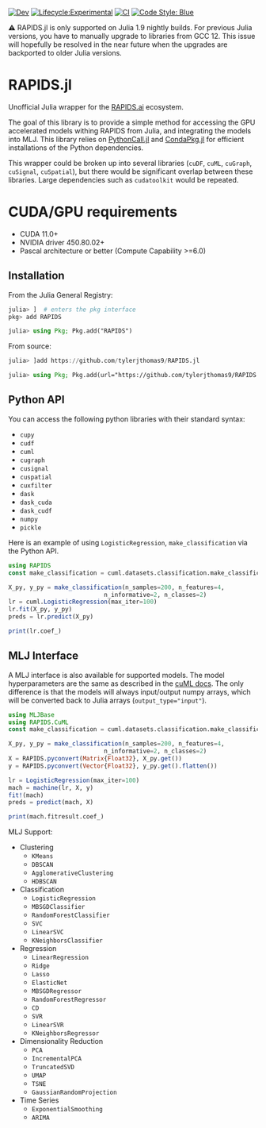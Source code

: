 [![Dev](https://img.shields.io/badge/docs-dev-blue.svg)](https://docs.juliahub.com/RAPIDS/hxbio/0.2.0/)
[![Lifecycle:Experimental](https://img.shields.io/badge/Lifecycle-Experimental-339999)](https://github.com/bcgov/repomountie/blob/master/doc/lifecycle-badges.md)
[![CI](https://github.com/tylerjthomas9/ScrapeSEC.jl/actions/workflows/ci.yml/badge.svg)](https://github.com/tylerjthomas9/RAPIDS.jl/actions/workflows/CI.yml)
 [![Code Style: Blue](https://img.shields.io/badge/code%20style-blue-4495d1.svg)](https://github.com/invenia/BlueStyle)


:warning: RAPIDS.jl is only supported on Julia 1.9 nightly builds. For previous Julia versions, you have to manually upgrade to libraries from GCC 12. This issue will hopefully be resolved in the near future when the upgrades are backported to older Julia versions.

# RAPIDS.jl
Unofficial Julia wrapper for the [RAPIDS.ai](https://rapids.ai/index.html) ecosystem.

The goal of this library is to provide a simple method for accessing the GPU accelerated models withing RAPIDS from Julia, and integrating the models into MLJ. This library relies on [PythonCall.jl](https://github.com/cjdoris/PythonCall.jl) and [CondaPkg.jl](https://github.com/cjdoris/CondaPkg.jl) for efficient installations of the Python dependencies. 

This wrapper could be broken up into several libraries (`cuDF`, `cuML`, `cuGraph`, `cuSignal`, `cuSpatial`), but there would be significant overlap between these libraries. Large dependencies such as `cudatoolkit` would be repeated.

# CUDA/GPU requirements
- CUDA 11.0+
- NVIDIA driver 450.80.02+
- Pascal architecture or better (Compute Capability >=6.0)

## Installation

From the Julia General Registry:
```julia
julia> ]  # enters the pkg interface
pkg> add RAPIDS
```

```julia
julia> using Pkg; Pkg.add("RAPIDS")
```

From source:
```julia
julia> ]add https://github.com/tylerjthomas9/RAPIDS.jl
```

```julia
julia> using Pkg; Pkg.add(url="https://github.com/tylerjthomas9/RAPIDS.jl")
```

## Python API

You can access the following python libraries with their standard syntax:
- `cupy`
- `cudf`
- `cuml`
- `cugraph`
- `cusignal`
- `cuspatial`
- `cuxfilter`
- `dask`
- `dask_cuda`
- `dask_cudf`
- `numpy`
- `pickle`

Here is an example of using `LogisticRegression`, `make_classification` via the Python API. 

```julia
using RAPIDS
const make_classification = cuml.datasets.classification.make_classification

X_py, y_py = make_classification(n_samples=200, n_features=4,
                           n_informative=2, n_classes=2)
lr = cuml.LogisticRegression(max_iter=100)
lr.fit(X_py, y_py)
preds = lr.predict(X_py)

print(lr.coef_)
```

## MLJ Interface

A MLJ interface is also available for supported models. The model hyperparameters are the same as described in the [cuML docs](https://docs.rapids.ai/api/cuml/stable/api.html). The only difference is that the models will always input/output numpy arrays, which will be converted back to Julia arrays (`output_type="input"`). 

```julia
using MLJBase
using RAPIDS.CuML
const make_classification = cuml.datasets.classification.make_classification

X_py, y_py = make_classification(n_samples=200, n_features=4,
                           n_informative=2, n_classes=2)
X = RAPIDS.pyconvert(Matrix{Float32}, X_py.get())
y = RAPIDS.pyconvert(Vector{Float32}, y_py.get().flatten())

lr = LogisticRegression(max_iter=100)
mach = machine(lr, X, y)
fit!(mach)
preds = predict(mach, X)

print(mach.fitresult.coef_)
```

MLJ Support:
- Clustering
    - `KMeans`
    - `DBSCAN`
    - `AgglomerativeClustering`
    - `HDBSCAN`
- Classification
    - `LogisticRegression`
    - `MBSGDClassifier`
    - `RandomForestClassifier`
    - `SVC`
    - `LinearSVC`
    - `KNeighborsClassifier`
- Regression
    - `LinearRegression`
    - `Ridge`
    - `Lasso`
    - `ElasticNet`
    - `MBSGDRegressor`
    - `RandomForestRegressor`
    - `CD`
    - `SVR`
    - `LinearSVR`
    - `KNeighborsRegressor`
- Dimensionality Reduction
    - `PCA`
    - `IncrementalPCA`
    - `TruncatedSVD`
    - `UMAP`
    - `TSNE`
    - `GaussianRandomProjection`
- Time Series
    - `ExponentialSmoothing`
    - `ARIMA`
